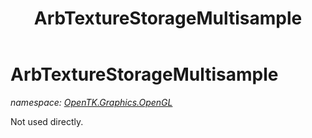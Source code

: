 ﻿---
title: ArbTextureStorageMultisample
---

# ArbTextureStorageMultisample
_namespace: [OpenTK.Graphics.OpenGL](N-OpenTK.Graphics.OpenGL.html)_

Not used directly.




